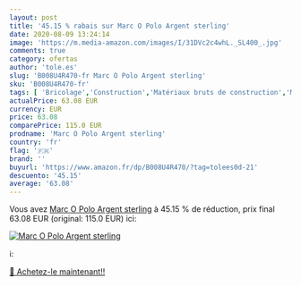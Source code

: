 ```yaml
---
layout: post
title: '45.15 % rabais sur Marc O Polo Argent sterling'
date: 2020-08-09 13:24:14
image: 'https://m.media-amazon.com/images/I/31DVc2c4whL._SL400_.jpg'
comments: true
category: ofertas
author: 'tole.es'
slug: 'B008U4R470-fr Marc O Polo Argent sterling'
sku: 'B008U4R470-fr'
tags: [ 'Bricolage','Construction','Matériaux bruts de construction','Matériel de construction', ]
actualPrice: 63.08 EUR
currency: EUR
price: 63.08
comparePrice: 115.0 EUR
prodname: 'Marc O Polo Argent sterling'
country: 'fr'
flag: '🇫🇷'
brand: ''
buyurl: 'https://www.amazon.fr/dp/B008U4R470/?tag=tolees0d-21'
descuento: '45.15'
average: '63.08'
---
```


Vous avez [Marc O Polo Argent sterling](https://www.amazon.fr/dp/B008U4R470/?tag=tolees0d-21)  à  45.15 % de réduction, prix final  63.08 EUR (original: 115.0 EUR) ici:

[![Marc O Polo Argent sterling](https://m.media-amazon.com/images/I/31DVc2c4whL._SL400_.jpg)](https://www.amazon.fr/dp/B008U4R470/?tag=tolees0d-21)

ℹ️:


[🛒 Achetez-le maintenant!!](https://www.amazon.fr/dp/B008U4R470/?tag=tolees0d-21)
